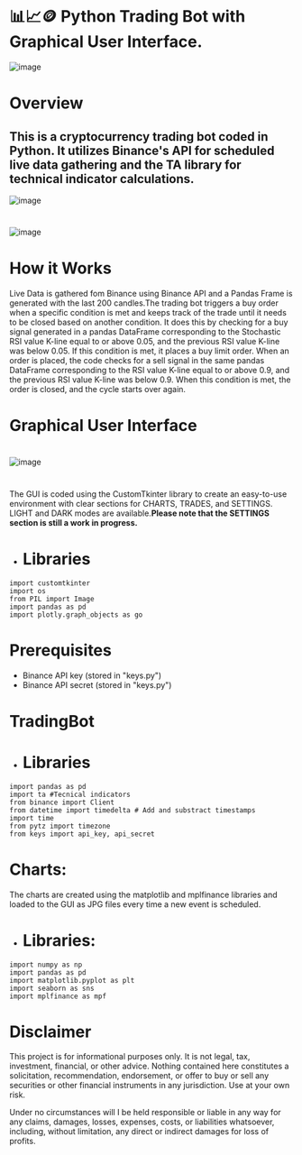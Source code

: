 # :bar_chart::chart_with_upwards_trend::coin:  Python Trading Bot with Graphical User Interface.
![image](https://github.com/FedeMaguire/Python-Trading-Bot/blob/main/screenshots/Screenshot%202023-11-27%20151559.jpg?raw=true)
# Overview
## This is a cryptocurrency trading bot coded in Python. It utilizes Binance's API for scheduled live data gathering and the TA library for technical indicator calculations.
![image](https://github.com/FedeMaguire/Python-Trading-Bot/blob/main/screenshots/Screenshot%202023-11-09%20165227.jpg?raw=true)
 # 
![image](https://github.com/FedeMaguire/Python-Trading-Bot/blob/main/screenshots/Screenshot%202023-11-09%20165411.jpg?raw=true)

# How it Works
Live Data is gathered fom Binance using Binance API and a Pandas Frame is generated with the last 200 candles.The trading bot triggers a buy order when a specific condition is met and keeps track of the trade until it needs to be closed based on another condition. It does this by checking for a buy signal generated in a pandas DataFrame corresponding to the Stochastic RSI value K-line equal to or above 0.05, and the previous RSI value K-line was below 0.05. If this condition is met, it places a buy limit order. When an order is placed, the code checks for a sell signal in the same pandas DataFrame corresponding to the RSI value K-line equal to or above 0.9, and the previous RSI value K-line was below 0.9. When this condition is met, the order is closed, and the cycle starts over again.

# Graphical User Interface
# 
![image](https://github.com/FedeMaguire/Python-Trading-Bot/blob/main/screenshots/Screenshot%202023-11-09%20165322.jpg?raw=true)
# 
The GUI is coded using the CustomTkinter library to create an easy-to-use environment with clear sections for CHARTS, TRADES, and SETTINGS. LIGHT and DARK modes are available.**Please note that the SETTINGS section is still a work in progress.**
- # Libraries
```
import customtkinter
import os
from PIL import Image
import pandas as pd
import plotly.graph_objects as go
```
 

# Prerequisites
- Binance API key (stored in "keys.py")
- Binance API secret (stored in "keys.py")

# TradingBot
- # Libraries
```
import pandas as pd
import ta #Tecnical indicators
from binance import Client
from datetime import timedelta # Add and substract timestamps
import time
from pytz import timezone
from keys import api_key, api_secret
```
# Charts:
The charts are created using the matplotlib and mplfinance libraries and loaded to the GUI as JPG files every time a new event is scheduled.
- # Libraries:
```
import numpy as np
import pandas as pd
import matplotlib.pyplot as plt
import seaborn as sns
import mplfinance as mpf
```


# Disclaimer
This project is for informational purposes only. It is not legal, tax, investment, financial, or other advice. Nothing contained here constitutes a solicitation, recommendation, endorsement, or offer to buy or sell any securities or other financial instruments in any jurisdiction. Use at your own risk.

Under no circumstances will I be held responsible or liable in any way for any claims, damages, losses, expenses, costs, or liabilities whatsoever, including, without limitation, any direct or indirect damages for loss of profits.
